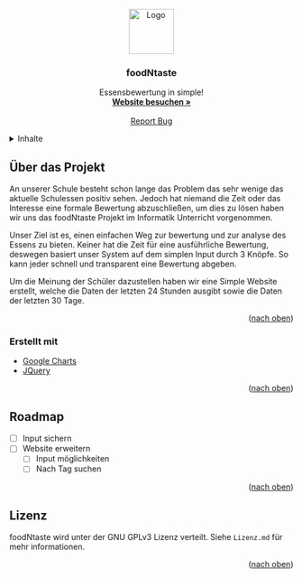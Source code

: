 <div id="top"></div>

<!-- PROJECT LOGO -->
<br />
<div align="center">
  <a href="https://github.com/foodNtaste">
    <img src="https://foodntaste.senfauge.de/img/logo.png" alt="Logo" width="80" height="80">
  </a>

  <h3 align="center">foodNtaste</h3>

  <p align="center">
    Essensbewertung in simple!
    <br />
    <a href="https://foodntaste.senfauge.de"><strong>Website besuchen »</strong></a>
    <br />
    <br />
    <a href="https://github.com/foodNtaste/foodntastewebsite/issues">Report Bug</a>
  </p>
</div>


<!-- TABLE OF CONTENTS -->
<details>
  <summary>Inhalte</summary>
  <ol>
    <li>
      <a href="#about-the-project">Über das Projekt</a>
      <ul>
        <li><a href="#built-with">Erstellt mit</a></li>
      </ul>
    </li>
    <li><a href="#roadmap">Roadmap</a></li>
    <li><a href="#license">Lizenz</a></li>
    <li><a href="#acknowledgments">Acknowledgments</a></li>
  </ol>
</details>



<!-- ABOUT THE PROJECT -->
## Über das Projekt

An unserer Schule besteht schon lange das Problem das sehr wenige das aktuelle Schulessen positiv sehen. Jedoch hat niemand die Zeit oder das Interesse eine formale Bewertung abzuschließen, um dies zu lösen haben wir uns das foodNtaste Projekt im Informatik Unterricht vorgenommen.

Unser Ziel ist es, einen einfachen Weg zur bewertung und zur analyse des Essens zu bieten. Keiner hat die Zeit für eine ausführliche Bewertung, deswegen basiert unser System auf dem simplen Input durch 3 Knöpfe. So kann jeder schnell und transparent eine Bewertung abgeben.

Um die Meinung der Schüler dazustellen haben wir eine Simple Website erstellt, welche die Daten der letzten 24 Stunden ausgibt sowie die Daten der letzten 30 Tage.

<p align="right">(<a href="#top">nach oben</a>)</p>



### Erstellt mit 

* [Google Charts](https://developers.google.com/chart)
* [JQuery](https://jquery.com)

<p align="right">(<a href="#top">nach oben</a>)</p>



<!-- ROADMAP -->
## Roadmap

- [ ] Input sichern
- [ ] Website erweitern
    - [ ] Input möglichkeiten
    - [ ] Nach Tag suchen

<p align="right">(<a href="#top">nach oben</a>)</p>



<!-- LICENSE -->
## Lizenz

foodNtaste wird unter der GNU GPLv3 Lizenz verteilt. Siehe `Lizenz.md` für mehr informationen.

<p align="right">(<a href="#top">nach oben</a>)</p>
